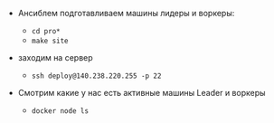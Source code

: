 - Ансиблем подготавливаем машины лидеры и воркеры:
    - `cd pro*`
    - `make site`

- заходим на сервер
  - `ssh deploy@140.238.220.255 -p 22`
- Смотрим какие у нас есть активные машины Leader и воркеры
    - `docker node ls`